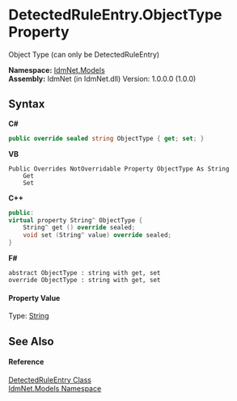 # DetectedRuleEntry.ObjectType Property 
 

Object Type (can only be DetectedRuleEntry)

**Namespace:**&nbsp;<a href="N_IdmNet_Models">IdmNet.Models</a><br />**Assembly:**&nbsp;IdmNet (in IdmNet.dll) Version: 1.0.0.0 (1.0.0)

## Syntax

**C#**<br />
``` C#
public override sealed string ObjectType { get; set; }
```

**VB**<br />
``` VB
Public Overrides NotOverridable Property ObjectType As String
	Get
	Set
```

**C++**<br />
``` C++
public:
virtual property String^ ObjectType {
	String^ get () override sealed;
	void set (String^ value) override sealed;
}
```

**F#**<br />
``` F#
abstract ObjectType : string with get, set
override ObjectType : string with get, set
```


#### Property Value
Type: <a href="http://msdn2.microsoft.com/en-us/library/s1wwdcbf" target="_blank">String</a>

## See Also


#### Reference
<a href="T_IdmNet_Models_DetectedRuleEntry">DetectedRuleEntry Class</a><br /><a href="N_IdmNet_Models">IdmNet.Models Namespace</a><br />